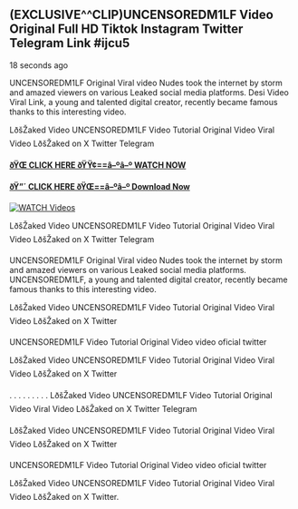 ## (EXCLUSIVE^^CLIP)UNCENSOREDM1LF Video Original Full HD Tiktok Instagram Twitter Telegram Link #ijcu5

18 seconds ago

UNCENSOREDM1LF Original Viral video Nudes took the internet by storm and amazed viewers on various Leaked social media platforms. Desi Video Viral Link, a young and talented digital creator, recently became famous thanks to this interesting video.

LðšŽaked Video UNCENSOREDM1LF Video Tutorial Original Video Viral Video LðšŽaked on X Twitter Telegram

**[ðŸŒ CLICK HERE ðŸŸ¢==â–ºâ–º WATCH NOW](https://clips-mediaa.blogspot.com/2025/02/video-viral-download.html)**

**[ðŸ”´ CLICK HERE ðŸŒ==â–ºâ–º Download Now](https://clips-mediaa.blogspot.com/2025/02/video-viral-download.html)**

[![WATCH Videos](https://i.imgur.com/dJHk4Zq.gif)](https://clips-mediaa.blogspot.com/2025/02/video-viral-download.html)

LðšŽaked Video UNCENSOREDM1LF Video Tutorial Original Video Viral Video LðšŽaked on X Twitter Telegram

UNCENSOREDM1LF Original Viral video Nudes took the internet by storm and amazed viewers on various Leaked social media platforms. UNCENSOREDM1LF, a young and talented digital creator, recently became famous thanks to this interesting video.

LðšŽaked Video UNCENSOREDM1LF Video Tutorial Original Video Viral Video LðšŽaked on X Twitter

UNCENSOREDM1LF Video Tutorial Original Video video oficial twitter

LðšŽaked Video UNCENSOREDM1LF Video Tutorial Original Video Viral Video LðšŽaked on X Twitter

. . . . . . . . . LðšŽaked Video UNCENSOREDM1LF Video Tutorial Original Video Viral Video LðšŽaked on X Twitter Telegram

LðšŽaked Video UNCENSOREDM1LF Video Tutorial Original Video Viral Video LðšŽaked on X Twitter

UNCENSOREDM1LF Video Tutorial Original Video video oficial twitter

LðšŽaked Video UNCENSOREDM1LF Video Tutorial Original Video Viral Video LðšŽaked on X Twitter.